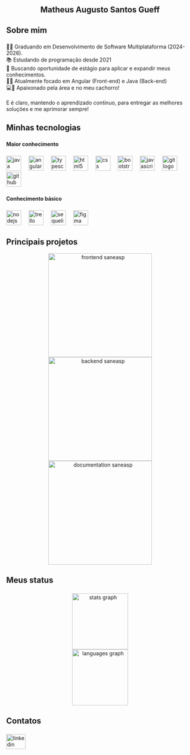 <h2 align="center">Matheus Augusto Santos Gueff</h2>

###

<h2 align="left">Sobre mim</h2>

###

<p align="left">👨‍🎓 Graduando em Desenvolvimento de Software Multiplataforma (2024-2026). <br> 📚 Estudando de programação desde 2021<br>🚀 Buscando oportunidade de estágio para aplicar e expandir meus conhecimentos.  <br>👨‍💻 Atualmente focado em Angular (Front-end) e Java (Back-end)<br>💻🐶 Apaixonado pela área e no meu cachorro!<br><br>E é claro, mantendo o aprendizado contínuo, para entregar as melhores soluções e me aprimorar sempre!</p>

###

<h2 align="left">Minhas tecnologias</h2>

###

<h4 align="left">Maior conhecimento</h4>

###

<div align="left">
  <img src="https://cdn.jsdelivr.net/gh/devicons/devicon/icons/java/java-original.svg" height="40" alt="java logo"  />
  <img width="12" />
  <img src="https://cdn.jsdelivr.net/gh/devicons/devicon/icons/angularjs/angularjs-original.svg" height="40" alt="angularjs logo"  />
  <img width="12" />
  <img src="https://cdn.jsdelivr.net/gh/devicons/devicon/icons/typescript/typescript-original.svg" height="40" alt="typescript logo"  />
  <img width="12" />
  <img src="https://cdn.jsdelivr.net/gh/devicons/devicon/icons/html5/html5-original.svg" height="40" alt="html5 logo"  />
  <img width="12" />
  <img src="https://cdn.jsdelivr.net/gh/devicons/devicon/icons/css3/css3-original.svg" height="40" alt="css logo"  />
  <img width="12" />
  <img src="https://cdn.jsdelivr.net/gh/devicons/devicon/icons/bootstrap/bootstrap-original.svg" height="40" alt="bootstrap logo"  />
  <img width="12" />
  <img src="https://cdn.jsdelivr.net/gh/devicons/devicon/icons/javascript/javascript-original.svg" height="40" alt="javascript logo"  />
  <img width="12" />
  <img src="https://cdn.jsdelivr.net/gh/devicons/devicon/icons/git/git-original.svg" height="40" alt="git logo"  />
  <img width="12" />
  <img src="https://cdn.jsdelivr.net/gh/devicons/devicon/icons/github/github-original.svg" height="40" alt="github logo"  />
</div>

###

<h4 align="left">Conhecimento básico</h4>

###

<div align="left">
  <img src="https://cdn.jsdelivr.net/gh/devicons/devicon/icons/nodejs/nodejs-original.svg" height="40" alt="nodejs logo"  />
  <img width="12" />
  <img src="https://cdn.jsdelivr.net/gh/devicons/devicon/icons/trello/trello-plain.svg" height="40" alt="trello logo"  />
  <img width="12" />
  <img src="https://cdn.jsdelivr.net/gh/devicons/devicon/icons/sequelize/sequelize-original.svg" height="40" alt="sequelize logo"  />
  <img width="12" />
  <img src="https://cdn.jsdelivr.net/gh/devicons/devicon/icons/figma/figma-original.svg" height="40" alt="figma logo"  />
</div>

## Principais projetos

<div align=center>
   <span><a href="https://github.com/MathGueff/FrontEnd-SaneaSP"><img width="278" src="https://denvercoder1-github-readme-stats.vercel.app/api/pin/?username=MathGueff&repo=FrontEnd-SaneaSP&theme=blueberry&bg_color=1F222E&title_color=576fe5&hide_border=true&icon_color=6353e9&show_icons=true" alt="frontend saneasp"></a>
</span>
  <span><a href="https://github.com/MathGueff/BackEnd-SaneaSP"><img width="278" src="https://denvercoder1-github-readme-stats.vercel.app/api/pin/?username=MathGueff&repo=BackEnd-SaneaSP&theme=blueberry&bg_color=1F222E&title_color=d26a75&hide_border=true&icon_color=de5e75&show_icons=true" alt="backend saneasp"></a></span>
  <span><a href="https://github.com/MathGueff/saneasp-documentation"><img width="278" src="https://denvercoder1-github-readme-stats.vercel.app/api/pin/?username=MathGueff&repo=saneasp-documentation&theme=blueberry&bg_color=1F222E&title_color=b991cf&hide_border=true&icon_color=bf69d3&show_icons=true" alt="documentation saneasp"></a></span>



</div>


###

<h2 align="left">Meus status</h2>

###

<div align="center">
  <img src="https://github-readme-stats.vercel.app/api?username=MathGueff&hide_title=false&hide_rank=false&show_icons=true&include_all_commits=true&count_private=true&disable_animations=false&theme=blueberry&locale=en&hide_border=false&order=1" height="150" alt="stats graph" /> <br>
  <img src="https://github-readme-stats.vercel.app/api/top-langs?username=MathGueff&locale=en&hide_title=false&layout=compact&card_width=320&langs_count=5&theme=blueberry&hide_border=false&order=2" height="150" alt="languages graph"  />
</div>

###

<h2 align="left">Contatos</h2>

###

<div align="left">
  <a href="https://www.linkedin.com/in/matheus-gueff-b74949311/" target="_blank">
    <img src="https://raw.githubusercontent.com/maurodesouza/profile-readme-generator/master/src/assets/icons/social/linkedin/default.svg" width="52" height="40" alt="linkedin logo"  />
  </a>
</div>

###
